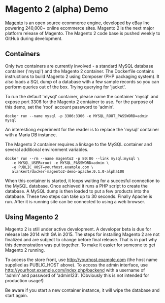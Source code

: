 # Magento 2 (alpha) Demo

[Magento](http://magento.com/) is an open source ecommerce engine,
developed by eBay Inc powering 240,000+ online ecommerce sites.
Magento 2 is the next major platform release of Magento.
The Magento 2 code base is pushed weekly to GitHub during development.

## Containers

Only two containers are currently involved - a standard MySQL database
container ('mysql') and the Magento 2 container. The Dockerfile contains
instructions to build Magento 2 using Composer (PHP packaging system). It
also loads a SQL dump of a database with a few sample records so you
can perform queries out of the box. Trying querying for 'jacket'.

To run the default 'mysql' container, please name the container 'mysql'
and expose port 3306 for the Magento 2 container to use. For the purpose
of this demo, set the 'root' account password to 'admin'.

    docker run --name mysql -p 3306:3306 -e MYSQL_ROOT_PASSWORD=admin mysql

An interestiong experiment for the reader is to replace the 'mysql'
container with a Maria DB instance.

The Magento 2 container requires a linkage to the MySQL container and
several additional environment variables.

    docker run --rm --name magento2 -p 80:80 --link mysql:mysql \
       -e MYSQL_USER=root -e MYSQL_PASSWORD=admin \
       -e PUBLIC_HOST=yourhost.example.com \
       alankent/docker-magento2-demo-apache:0.1.0-alpha100

When this container is started, it loops waiting for a succesful
connection to the MySQL database. Once achieved it runs a PHP script
to create the database. A MySQL dump is then loaded to put a few
products into the database. These two steps can take up to 30 seconds.
Finally Apache is run. After it is running site can be connected to
using a web browser.

## Using Magento 2

Magento 2 is still under active development. A developer beta is due
for release late 2014 with GA in 2015. The steps for installing
Magento 2 are not finalized and are subject to change before final
release. That is in part why this demonstration was put together.
To make it easier for someone to get Magento 2 running.

To access the store front, use http://yourhost.example.com (the host
name supplied as PUBLIC_HOST above). To access the admin interface,
use http://yourhost.example.com/index.php/backend with a username
of 'admin' and password of 'admin123'. (Obviously this is not
intended for production usage!)

Be aware if you start a new container instance, it will wipe the
database and start again.
